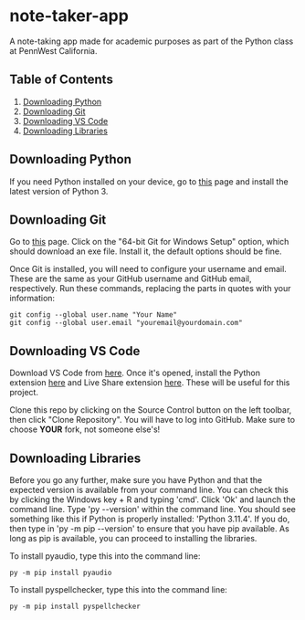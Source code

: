 # note-taker-app

A note-taking app made for academic purposes as part of the Python class at PennWest California.

## Table of Contents
1. [Downloading Python](#downloading-python)
1. [Downloading Git](#downloading-git)
2. [Downloading VS Code](#downloading-vs-code)
3. [Downloading Libraries](#downloading-libraries)

## Downloading Python

If you need Python installed on your device, go to [this](https://www.python.org/downloads/) page and install the latest version of Python 3.

## Downloading Git

Go to [this](https://git-scm.com/download/win) page. Click on the "64-bit Git for Windows Setup" option, which should download an exe file. Install it, the default options should be fine.

Once Git is installed, you will need to configure your username and email. These are the same as your GitHub username and GitHub email, respectively. Run these commands, replacing the parts in quotes with your information:

    git config --global user.name "Your Name"
    git config --global user.email "youremail@yourdomain.com"

## Downloading VS Code

Download VS Code from [here](https://code.visualstudio.com/). Once it's opened, install the Python extension [here](https://marketplace.visualstudio.com/items?itemName=ms-python.python) and Live Share extension [here](https://marketplace.visualstudio.com/items?itemName=MS-vsliveshare.vsliveshare). These will be useful for this project.

Clone this repo by clicking on the Source Control button on the left toolbar, then click "Clone Repository". You will have to log into GitHub. Make sure to choose **YOUR** fork, not someone else's!

## Downloading Libraries

Before you go any further, make sure you have Python and that the expected version is available from your command line. You can check this by clicking the Windows key + R and typing 'cmd'. Click 'Ok' and launch the command line. Type 'py --version' within the command line. You should see something like this if Python is properly installed: 'Python 3.11.4'. If you do, then type in 'py -m pip --version' to ensure that you have pip available. As long as pip is available, you can proceed to installing the libraries.

To install pyaudio, type this into the command line:

    py -m pip install pyaudio

To install pyspellchecker, type this into the command line:

    py -m pip install pyspellchecker
